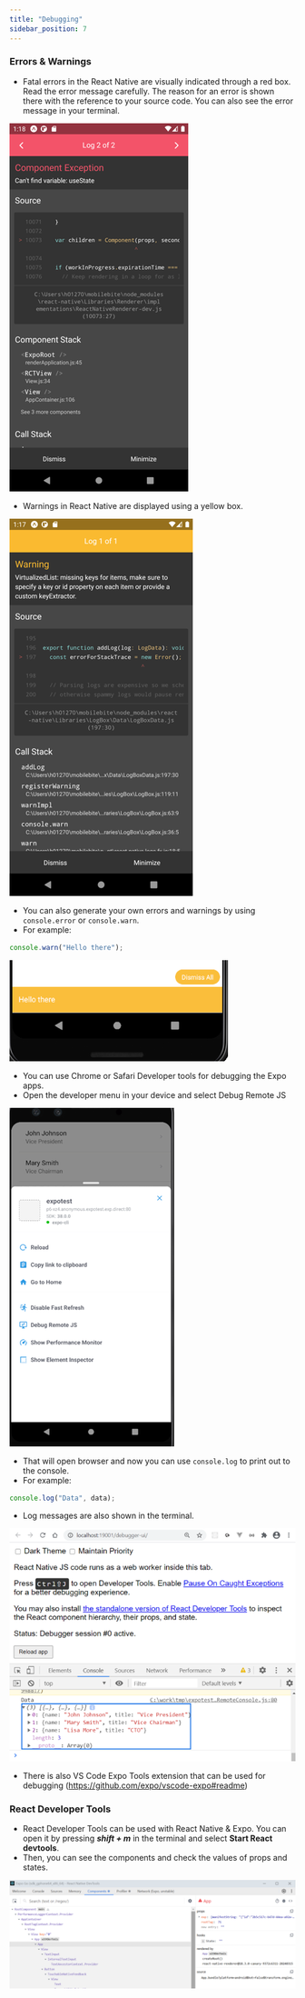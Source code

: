 ```yaml
---
title: "Debugging"
sidebar_position: 7
---
```

### Errors & Warnings

- Fatal errors in the React Native are visually indicated through a red box. Read the error message carefully. The reason for an error is shown there with the reference to your source code. You can also see the error message in your terminal.

![w:220 bg right](img/error.png)

- Warnings in React Native are displayed using a yellow box.

![w:220 bg right](img/warning.png)
- You can also generate your own errors and warnings by using `console.error` or `console.warn`.
- For example:
```js
console.warn("Hello there");
```
![](img/consoleWarn.png)

- You can use Chrome or Safari Developer tools for debugging the Expo apps.
- Open the developer menu in your device and select Debug Remote JS

![w:260 bg right](img/devmenu.png)

- That will open browser and now you can use `console.log` to print out to the console.
- For example:

```js
console.log("Data", data);
```
- Log messages are also shown in the terminal.

![w:500 bg right](img/chromeconsole.png)


- There is also VS Code Expo Tools extension that can be used for debugging (https://github.com/expo/vscode-expo#readme)

### React Developer Tools

- React Developer Tools can be used with React Native & Expo. You can open it by pressing **_shift + m_** in the terminal and select **Start React devtools**.
- Then, you can see the components and check the values of props and states.

![w:680](img/devtools.png)



